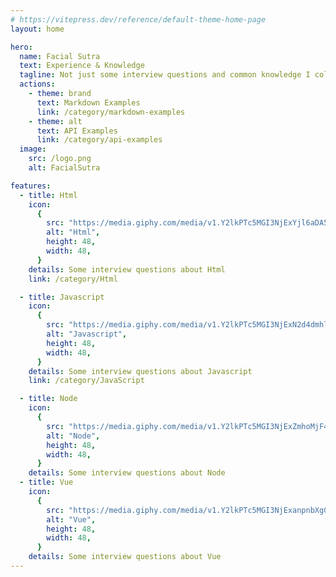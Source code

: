 ```yaml
---
# https://vitepress.dev/reference/default-theme-home-page
layout: home

hero:
  name: Facial Sutra
  text: Experience & Knowledge
  tagline: Not just some interview questions and common knowledge I collected
  actions:
    - theme: brand
      text: Markdown Examples
      link: /category/markdown-examples
    - theme: alt
      text: API Examples
      link: /category/api-examples
  image:
    src: /logo.png
    alt: FacialSutra

features:
  - title: Html
    icon:
      {
        src: "https://media.giphy.com/media/v1.Y2lkPTc5MGI3NjExYjl6aDA5ZjBhb29iY3dzcTBtNzF6bHhsbTUxdjJ4eG5kdDRnaTd6eiZlcD12MV9pbnRlcm5hbF9naWZfYnlfaWQmY3Q9cw/XAxylRMCdpbEWUAvr8/giphy.gif",
        alt: "Html",
        height: 48,
        width: 48,
      }
    details: Some interview questions about Html
    link: /category/Html

  - title: Javascript
    icon:
      {
        src: "https://media.giphy.com/media/v1.Y2lkPTc5MGI3NjExN2d4dmhlNWN0Nzdpa2tjaXd2NnRsOXczdXMyNzk1cjVubm91NW53aSZlcD12MV9pbnRlcm5hbF9naWZfYnlfaWQmY3Q9cw/ln7z2eWriiQAllfVcn/giphy.gif",
        alt: "Javascript",
        height: 48,
        width: 48,
      }
    details: Some interview questions about Javascript
    link: /category/JavaScript

  - title: Node
    icon:
      {
        src: "https://media.giphy.com/media/v1.Y2lkPTc5MGI3NjExZmhoMjF4MGR1N3B3OG1kemxrZG4wNGF0MWtxZnJmdnVxbDg4eWQzaSZlcD12MV9pbnRlcm5hbF9naWZfYnlfaWQmY3Q9cw/kdFc8fubgS31b8DsVu/giphy.gif",
        alt: "Node",
        height: 48,
        width: 48,
      }
    details: Some interview questions about Node
  - title: Vue
    icon:
      {
        src: "https://media.giphy.com/media/v1.Y2lkPTc5MGI3NjExanpnbXg0bjd0M3VvdGxjemlvbWc2aGhqajgxamozMnNnMXN2dXIzeiZlcD12MV9pbnRlcm5hbF9naWZfYnlfaWQmY3Q9cw/VgGthkhUvGgOit7Y9i/giphy.gif",
        alt: "Vue",
        height: 48,
        width: 48,
      }
    details: Some interview questions about Vue
---
```


<style>
:root {
  --vp-home-hero-name-color: transparent;
  --vp-home-hero-name-background: -webkit-linear-gradient(120deg, #bd34fe 30%, #41d1ff);

  --vp-home-hero-image-background-image: linear-gradient(-30deg, #bd34fe 30%, #41d1ff);
  --vp-home-hero-image-filter: blur(40px);
}

@media (min-width: 640px) {
  :root {
    --vp-home-hero-image-filter: blur(56px);
  }
}

@media (min-width: 960px) {
  :root {
    --vp-home-hero-image-filter: blur(72px);
  }
}
</style>
